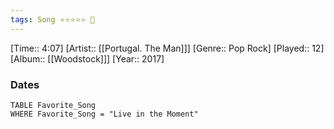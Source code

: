 ```yaml
---
tags: Song ⭐⭐⭐⭐⭐ 💛
---
```

[Time:: 4:07]
[Artist:: [[Portugal. The Man]]]
[Genre:: Pop Rock]
[Played:: 12]
[Album:: [[Woodstock]]]
[Year:: 2017]
### Dates
````dataview
TABLE Favorite_Song
WHERE Favorite_Song = "Live in the Moment"
````